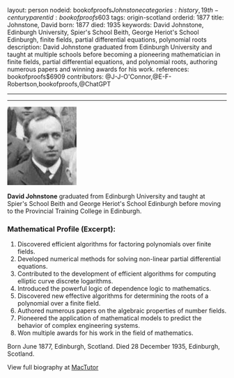 layout: person
nodeid: bookofproofs$Johnstone
categories: history,19th-century
parentid: bookofproofs$603
tags: origin-scotland
orderid: 1877
title: Johnstone, David
born: 1877
died: 1935
keywords: David Johnstone, Edinburgh University, Spier's School Beith, George Heriot's School Edinburgh, finite fields, partial differential equations, polynomial roots
description: David Johnstone graduated from Edinburgh University and taught at multiple schools before becoming a pioneering mathematician in finite fields, partial differential equations, and polynomial roots, authoring numerous papers and winning awards for his work.
references: bookofproofs$6909
contributors: @J-J-O'Connor,@E-F-Robertson,bookofproofs,@ChatGPT

---



---

![Johnstone.jpg](https://github.com/bookofproofs/bookofproofs.github.io/blob/main/_sources/_assets/images/portraits/Johnstone.jpg?raw=true)

**David Johnstone** graduated from Edinburgh University and taught at Spier's School Beith and George Heriot's School Edinburgh before moving to the Provincial Training College in Edinburgh. 

### Mathematical Profile (Excerpt):
1. Discovered efficient algorithms for factoring polynomials over finite fields.
2. Developed numerical methods for solving non-linear partial differential equations.
3. Contributed to the development of efficient algorithms for computing elliptic curve discrete logarithms.
4. Introduced the powerful logic of dependence logic to mathematics.
5. Discovered new effective algorithms for determining the roots of a polynomial over a finite field.
6. Authored numerous papers on the algebraic properties of number fields.
7. Pioneered the application of mathematical models to predict the behavior of complex engineering systems.
8. Won multiple awards for his work in the field of mathematics.

Born June 1877, Edinburgh, Scotland. Died 28 December 1935, Edinburgh, Scotland.

View full biography at [MacTutor](https://mathshistory.st-andrews.ac.uk/Biographies/Johnstone/)
